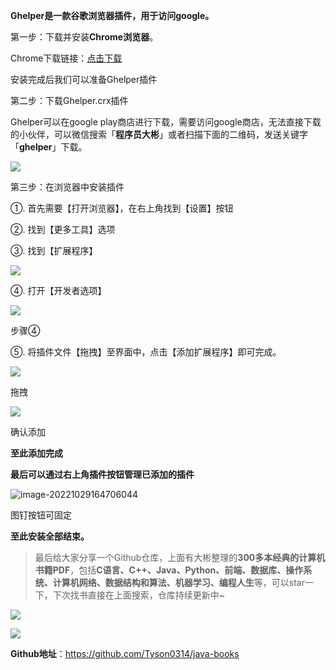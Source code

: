 **Ghelper是一款谷歌浏览器插件，用于访问google。**

第一步：下载并安装**Chrome浏览器**。

Chrome下载链接：[点击下载](https://links.jianshu.com/go?to=https%3A%2F%2Fdl.softmgr.qq.com%2Foriginal%2FBrowser%2F87.0.4280.88_chrome_installer_32.exe)

安装完成后我们可以准备Ghelper插件



第二步：下载Ghelper.crx插件

Ghelper可以在google play商店进行下载，需要访问google商店，无法直接下载的小伙伴，可以微信搜索「**程序员大彬**」或者扫描下面的二维码，发送关键字「**ghelper**」下载。

![](http://img.topjavaer.cn/img/公众号.jpg)



第三步：在浏览器中安装插件

  ①. 首先需要【打开浏览器】，在右上角找到【设置】按钮

  ②. 找到【更多工具】选项

  ③. 找到【扩展程序】

![](http://img.topjavaer.cn/img/image-20221029164558200.png)

  ④. 打开【开发者选项】

![](http://img.topjavaer.cn/img/image-20221029164617082.png)

步骤④

  ⑤. 将插件文件【拖拽】至界面中，点击【添加扩展程序】即可完成。

![](http://img.topjavaer.cn/img/image-20221029164638825.png)

拖拽

![](http://img.topjavaer.cn/img/image-20221029164652442.png)

确认添加

**至此添加完成**

**最后可以通过右上角插件按钮管理已添加的插件**

![image-20221029164706044](http://img.topjavaer.cn/img/image-20221029164706044.png)

图钉按钮可固定

**至此安装全部结束。**



>  最后给大家分享一个Github仓库，上面有大彬整理的**300多本经典的计算机书籍PDF**，包括**C语言、C++、Java、Python、前端、数据库、操作系统、计算机网络、数据结构和算法、机器学习、编程人生**等，可以star一下，下次找书直接在上面搜索，仓库持续更新中~

![](http://img.topjavaer.cn/img/Image.png)

![](http://img.topjavaer.cn/img/image-20221030094126118.png)

**Github地址**：https://github.com/Tyson0314/java-books
